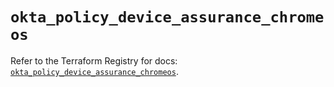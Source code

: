 # `okta_policy_device_assurance_chromeos`

Refer to the Terraform Registry for docs: [`okta_policy_device_assurance_chromeos`](https://registry.terraform.io/providers/okta/okta/4.13.1/docs/resources/policy_device_assurance_chromeos).
